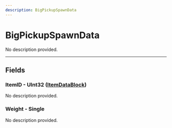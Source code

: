 ```yaml
---
description: BigPickupSpawnData
---
```


# BigPickupSpawnData

No description provided.

***

## Fields

### ItemID - UInt32 ([ItemDataBlock](../datablocks/main/item.md))

No description provided.

### Weight - Single

No description provided.
